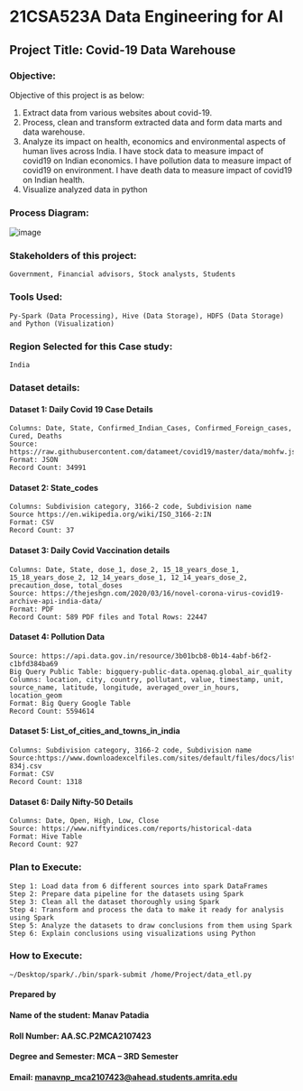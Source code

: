 # 21CSA523A Data Engineering for AI 
## Project Title: Covid-19 Data Warehouse

### Objective:  
Objective of this project is as below:
1.	Extract data from various websites about covid-19.
2.	Process, clean and transform extracted data and form data marts and data warehouse.
3.	Analyze its impact on health, economics and environmental aspects of human lives across India. I have stock data to measure impact of covid19 on Indian economics. I have pollution data to measure impact of covid19 on environment. I have death data to measure impact of covid19 on Indian health.
4.	Visualize analyzed data in python

### Process Diagram: 
![image](https://github.com/manavpatadia/Covid_cases_DE/assets/8528767/0aa3288c-9844-475c-8ad0-9f6b4fbbc60d)

### Stakeholders of this project:
    Government, Financial advisors, Stock analysts, Students
### Tools Used: 
    Py-Spark (Data Processing), Hive (Data Storage), HDFS (Data Storage) and Python (Visualization)
### Region Selected for this Case study: 
    India


### Dataset details: 
#### Dataset 1: Daily Covid 19 Case Details
    Columns: Date, State, Confirmed_Indian_Cases, Confirmed_Foreign_cases, Cured, Deaths
    Source: https://raw.githubusercontent.com/datameet/covid19/master/data/mohfw.json
    Format: JSON
    Record Count: 34991

#### Dataset 2: State_codes
    Columns: Subdivision category, 3166-2 code, Subdivision name
    Source https://en.wikipedia.org/wiki/ISO_3166-2:IN
    Format: CSV
    Record Count: 37

#### Dataset 3: Daily Covid Vaccination details
    Columns: Date, State, dose_1, dose_2, 15_18_years_dose_1, 15_18_years_dose_2, 12_14_years_dose_1, 12_14_years_dose_2, precaution_dose, total_doses
    Source: https://thejeshgn.com/2020/03/16/novel-corona-virus-covid19-archive-api-india-data/
    Format: PDF
    Record Count: 589 PDF files and Total Rows: 22447

#### Dataset 4: Pollution Data
    Source: https://api.data.gov.in/resource/3b01bcb8-0b14-4abf-b6f2-c1bfd384ba69
    Big Query Public Table: bigquery-public-data.openaq.global_air_quality
    Columns: location, city, country, pollutant, value, timestamp, unit, source_name, latitude, longitude, averaged_over_in_hours, location_geom
    Format: Big Query Google Table
    Record Count: 5594614

#### Dataset 5: List_of_cities_and_towns_in_india
    Columns: Subdivision category, 3166-2 code, Subdivision name
    Source:https://www.downloadexcelfiles.com/sites/default/files/docs/list_of_cities_and_towns_in_india-834j.csv
    Format: CSV
    Record Count: 1318

#### Dataset 6: Daily Nifty-50 Details
    Columns: Date, Open, High, Low, Close
    Source: https://www.niftyindices.com/reports/historical-data
    Format: Hive Table
    Record Count: 927

### Plan to Execute:
    Step 1: Load data from 6 different sources into spark DataFrames
    Step 2: Prepare data pipeline for the datasets using Spark
    Step 3: Clean all the dataset thoroughly using Spark
    Step 4: Transform and process the data to make it ready for analysis using Spark
    Step 5: Analyze the datasets to draw conclusions from them using Spark
    Step 6: Explain conclusions using visualizations using Python

### How to Execute:
    ~/Desktop/spark/./bin/spark-submit /home/Project/data_etl.py

#### Prepared by
#### Name of the student: Manav Patadia
#### Roll Number: AA.SC.P2MCA2107423
#### Degree and Semester: MCA – 3RD Semester
#### Email: manavnp_mca2107423@ahead.students.amrita.edu

